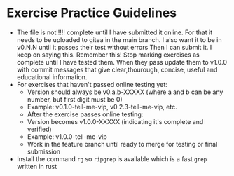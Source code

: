 # Exercise Practice Guidelines
<!-- markdownlint-disable MD013 -->
- The file is not!!!!! complete until I have submitted it online. For that it needs to be uploaded to gitea in the main branch. I also want it to be in v0.N.N until it passes their test without errors  Then I can submit it. I keep on saying this. Remember this! Stop marking exercises as complete until I have tested them. When they pass update them to v1.0.0 with commit messages that give clear,thourough, concise, useful and educational information.
- For exercises that haven't passed online testing yet:
  - Version should always be v0.a.b-XXXXX (where a and b can be any number, but first digit must be 0)
  - Example: v0.1.0-tell-me-vip, v0.2.3-tell-me-vip, etc.
  - After the exercise passes online testing:
  - Version becomes v1.0.0-XXXXX (indicating it's complete and verified)
  - Example: v1.0.0-tell-me-vip
  - Work in the feature branch until ready to merge for testing or final submission
- Install the command `rg` so `ripgrep` is available which is a fast `grep` written in rust
